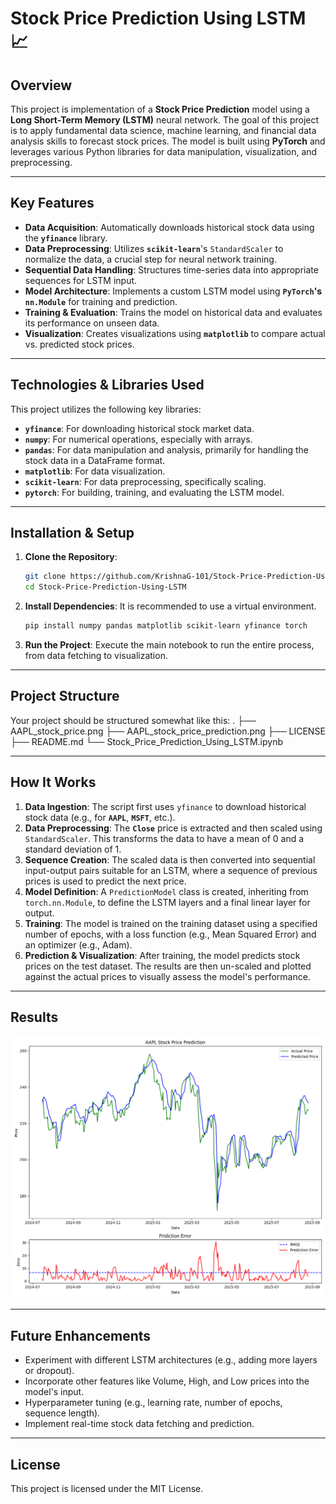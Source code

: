 # Stock Price Prediction Using LSTM 📈

## Overview

This project is implementation of a **Stock Price Prediction** model using a **Long Short-Term Memory (LSTM)** neural network. The goal of this project is to apply fundamental data science, machine learning, and financial data analysis skills to forecast stock prices. The model is built using **PyTorch** and leverages various Python libraries for data manipulation, visualization, and preprocessing.

---

## Key Features

* **Data Acquisition**: Automatically downloads historical stock data using the **`yfinance`** library.
* **Data Preprocessing**: Utilizes **`scikit-learn`**'s `StandardScaler` to normalize the data, a crucial step for neural network training.
* **Sequential Data Handling**: Structures time-series data into appropriate sequences for LSTM input.
* **Model Architecture**: Implements a custom LSTM model using **`PyTorch`'s `nn.Module`** for training and prediction.
* **Training & Evaluation**: Trains the model on historical data and evaluates its performance on unseen data.
* **Visualization**: Creates visualizations using **`matplotlib`** to compare actual vs. predicted stock prices.

---

## Technologies & Libraries Used

This project utilizes the following key libraries:

* **`yfinance`**: For downloading historical stock market data.
* **`numpy`**: For numerical operations, especially with arrays.
* **`pandas`**: For data manipulation and analysis, primarily for handling the stock data in a DataFrame format.
* **`matplotlib`**: For data visualization.
* **`scikit-learn`**: For data preprocessing, specifically scaling.
* **`pytorch`**: For building, training, and evaluating the LSTM model.

---

## Installation & Setup

1.  **Clone the Repository**:
    ```bash
    git clone https://github.com/KrishnaG-101/Stock-Price-Prediction-Using-LSTM.git
    cd Stock-Price-Prediction-Using-LSTM
    ```

2.  **Install Dependencies**:
    It is recommended to use a virtual environment.
    ```bash
    pip install numpy pandas matplotlib scikit-learn yfinance torch
    ```

3.  **Run the Project**:
    Execute the main notebook to run the entire process, from data fetching to visualization.

---

## Project Structure

Your project should be structured somewhat like this:
.
├── AAPL_stock_price.png
├── AAPL_stock_price_prediction.png
├── LICENSE
├── README.md
└── Stock_Price_Prediction_Using_LSTM.ipynb

---

## How It Works

1.  **Data Ingestion**: The script first uses `yfinance` to download historical stock data (e.g., for **`AAPL`**, **`MSFT`**, etc.).
2.  **Data Preprocessing**: The **`Close`** price is extracted and then scaled using `StandardScaler`. This transforms the data to have a mean of 0 and a standard deviation of 1.
3.  **Sequence Creation**: The scaled data is then converted into sequential input-output pairs suitable for an LSTM, where a sequence of previous prices is used to predict the next price.
4.  **Model Definition**: A `PredictionModel` class is created, inheriting from `torch.nn.Module`, to define the LSTM layers and a final linear layer for output.
5.  **Training**: The model is trained on the training dataset using a specified number of epochs, with a loss function (e.g., Mean Squared Error) and an optimizer (e.g., Adam).
6.  **Prediction & Visualization**: After training, the model predicts stock prices on the test dataset. The results are then un-scaled and plotted against the actual prices to visually assess the model's performance.

---

## Results

![Actual vs Predicted Stock Prices](AAPL_stock_price_prediction.png)

---

## Future Enhancements

* Experiment with different LSTM architectures (e.g., adding more layers or dropout).
* Incorporate other features like Volume, High, and Low prices into the model's input.
* Hyperparameter tuning (e.g., learning rate, number of epochs, sequence length).
* Implement real-time stock data fetching and prediction.

---

## License

This project is licensed under the MIT License.
